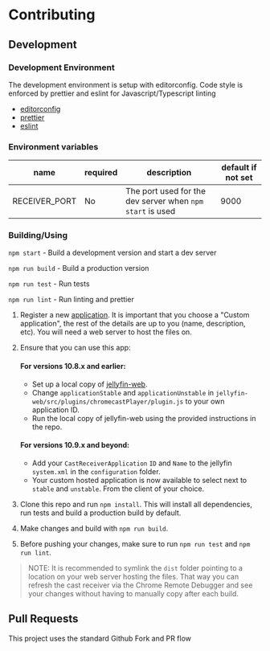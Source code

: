 # Contributing

## Development

### Development Environment

The development environment is setup with editorconfig. Code style is enforced by prettier and eslint for Javascript/Typescript linting

-   [editorconfig](https://editorconfig.org/)
-   [prettier](https://prettier.io/)
-   [eslint](https://eslint.org/)

### Environment variables

| name          | required | description                                               | default if not set |
| ------------- | -------- | --------------------------------------------------------- | ------------------ |
| RECEIVER_PORT | No       | The port used for the dev server when `npm start` is used | 9000               |

### Building/Using

`npm start` - Build a development version and start a dev server

`npm run build` - Build a production version

`npm run test` - Run tests

`npm run lint` - Run linting and prettier

1. Register a new [application](https://developers.google.com/cast/docs/registration). It is important that you choose a "Custom application", the rest of the details are up to you (name, description, etc). You will need a web server to host the files on.

2.  Ensure that you can use this app:
    #### For versions 10.8.x and earlier:
    - Set up a local copy of [jellyfin-web](https://github.com/jellyfin/jellyfin-web).
    - Change `applicationStable` and `applicationUnstable` in `jellyfin-web/src/plugins/chromecastPlayer/plugin.js` to your own application ID.
    - Run the local copy of jellyfin-web using the provided instructions in the repo.
    
    #### For versions 10.9.x and beyond:
    - Add your `CastReceiverApplication` `ID` and `Name` to the jellyfin `system.xml` in the `configuration` folder.
    - Your custom hosted application is now available to select next to `stable` and `unstable`. From the client of your choice.

5. Clone this repo and run `npm install`. This will install all dependencies, run tests and build a production build by default.
6. Make changes and build with `npm run build`.
7. Before pushing your changes, make sure to run `npm run test` and `npm run lint`.

> NOTE: It is recommended to symlink the `dist` folder pointing to a location on your web server hosting the files. That way you can refresh the cast receiver via the Chrome Remote Debugger and see your changes without having to manually copy after each build.

## Pull Requests

This project uses the standard Github Fork and PR flow
